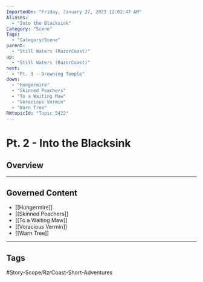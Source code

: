 ```yaml
---
ImportedOn: "Friday, January 27, 2023 12:02:47 AM"
Aliases:
  - "Into the Blacksink"
Category: "Scene"
Tags:
  - "Category/Scene"
parent:
  - "Still Waters (RazorCoast)"
up:
  - "Still Waters (RazorCoast)"
next:
  - "Pt. 3 - Drowning Temple"
down:
  - "Hungermire"
  - "Skinned Poachers"
  - "To a Waiting Maw"
  - "Voracious Vermin"
  - "Warn Tree"
RWtopicId: "Topic_5422"
---
```

# Pt. 2 - Into the Blacksink
## Overview
---
## Governed Content
- [[Hungermire]]
- [[Skinned Poachers]]
- [[To a Waiting Maw]]
- [[Voracious Vermin]]
- [[Warn Tree]]


---
## Tags
#Story-Scope/RzrCoast-Short-Adventures

